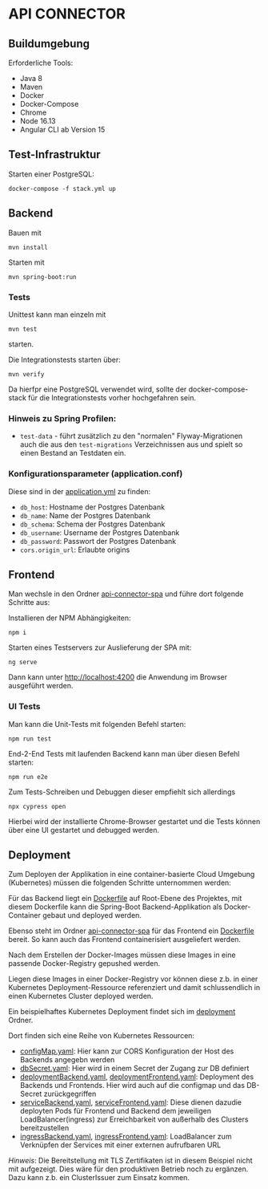 # API CONNECTOR

## Buildumgebung

Erforderliche Tools:

- Java 8
- Maven
- Docker
- Docker-Compose
- Chrome
- Node 16.13
- Angular CLI ab Version 15

## Test-Infrastruktur

Starten einer PostgreSQL:

    docker-compose -f stack.yml up

## Backend
Bauen mit 

    mvn install

Starten mit

    mvn spring-boot:run


### Tests
Unittest kann man einzeln mit

    mvn test

starten. 


Die Integrationstests starten über:

    mvn verify 

Da hierfpr eine PostgreSQL verwendet wird, 
sollte der docker-compose-stack für die Integrationstests vorher hochgefahren sein.

### Hinweis zu Spring Profilen:
* `test-data` - führt zusätzlich zu den "normalen" Flyway-Migrationen
  auch die aus den `test-migrations` Verzeichnissen aus und spielt so
  einen Bestand an Testdaten ein.


### Konfigurationsparameter (application.conf)

Diese sind in der [application.yml](src/main/resources/application.yml) zu finden:

* `db_host`: Hostname der Postgres Datenbank
* `db_name`: Name der Postgres Datenbank
* `db_schema`: Schema der Postgres Datenbank
* `db_username`: Username der Postgres Datenbank
* `db_password`: Passwort der Postgres Datenbank
* `cors.origin_url`:  Erlaubte origins

## Frontend
Man wechsle in den Ordner [api-connector-spa](api-connector-spa) 
und führe dort folgende Schritte aus:

Installieren der NPM Abhängigkeiten:

    npm i

Starten eines Testservers zur Auslieferung der SPA mit:

    ng serve

Dann kann unter [http://localhost:4200](http://localhost:4200) 
die Anwendung im Browser ausgeführt werden.


### UI Tests
Man kann die Unit-Tests mit folgenden Befehl starten:

    npm run test

End-2-End Tests mit laufenden Backend kann man über diesen Befehl starten:

    npm run e2e

Zum Tests-Schreiben und Debuggen dieser empfiehlt sich allerdings

    npx cypress open

Hierbei wird der installierte Chrome-Browser gestartet und die Tests
können über eine UI gestartet und debugged werden.

## Deployment

Zum Deployen der Applikation in eine container-basierte Cloud Umgebung (Kubernetes) 
müssen die folgenden Schritte unternommen werden:

Für das Backend liegt ein [Dockerfile](Dockerfile) auf Root-Ebene des Projektes,
mit diesem Dockerfile kann die Spring-Boot Backend-Applikation als Docker-Container gebaut und deployed werden.

Ebenso steht im Ordner [api-connector-spa](/api-connector-spa/Dockerfile) 
für das Frontend ein [Dockerfile](/api-connector-spa/Dockerfile) bereit. 
So kann auch das Frontend containerisiert ausgeliefert werden. 

Nach dem Erstellen der Docker-Images müssen diese Images in eine passende Docker-Registry gepushed werden.

Liegen diese Images in einer Docker-Registry vor können diese z.b. in einer 
Kubernetes Deployment-Ressource referenziert und damit schlussendlich in einen Kubernetes Cluster deployed werden.

Ein beispielhaftes Kubernetes Deployment findet sich im [deployment](deployment) Ordner.

Dort finden sich eine Reihe von Kubernetes Ressourcen:

- [configMap.yaml](deployment/configMap.yaml): Hier kann zur CORS Konfiguration der Host des Backends angegebn werden
- [dbSecret.yaml](deployment/dbSecret.yaml): Hier wird in einem Secret der Zugang zur DB definiert
- [deploymentBackend.yaml](deployment/deploymentBackend.yaml), [deploymentFrontend.yaml](): Deployment des Backends und Frontends. Hier wird auch auf die configmap und das DB-Secret zurückgegriffen
- [serviceBackend.yaml](deployment/serviceBackend.yaml), [serviceFrontend.yaml](deployment/serviceFrontend.yaml): Diese dienen dazudie deployten Pods für Frontend und Backend dem jeweiligen LoadBalancer(ingress) zur Erreichbarkeit von außerhalb des Clusters bereitzustellen
- [ingressBackend.yaml](deployment/ingressBackend.yaml), [ingressFrontend.yaml](deployment/ingressFrontend.yaml): LoadBalancer zum Verknüpfen der Services mit einer externen aufrufbaren URL

*Hinweis*: Die Bereitstellung mit TLS Zertifikaten ist in diesem Beispiel nicht mit aufgezeigt. Dies wäre für den produktiven Betrieb noch zu ergänzen. 
Dazu kann z.b. ein ClusterIssuer zum Einsatz kommen.







